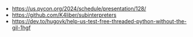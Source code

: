- https://us.pycon.org/2024/schedule/presentation/128/
- https://github.com/K4liber/subinterpreters
- https://dev.to/hugovk/help-us-test-free-threaded-python-without-the-gil-1hgf
